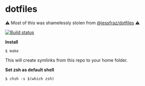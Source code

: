 # dotfiles

:warning: Most of this was shamelessly stolen from [@jessfraz/dotfiles](https://github.com/jessfraz/dotfiles "jessfraz/dotfiles") :warning:


[![Build status](https://travis-ci.org/andreccosta/dotfiles.svg?branch=master)](https://travis-ci.org/andreccosta/dotfiles "Build status")


**Install**

````console
$ make
````

This will create symlinks from this repo to your home folder.

**Set zsh as default shell**

```console
$ chsh -s $(which zsh)
```
